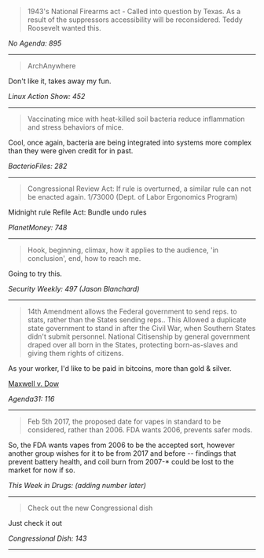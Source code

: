 >1943's National Firearms act - Called into question by Texas. As a result of the suppressors accessibility will be reconsidered. Teddy Roosevelt wanted this.

*No Agenda: 895*

---

>ArchAnywhere

Don't like it, takes away my fun.

*Linux Action Show: 452*

---

>Vaccinating mice with heat-killed soil bacteria reduce inflammation and stress behaviors of mice.

Cool, once again, bacteria are being integrated into systems more complex than they were given credit for in past.

*BacterioFiles: 282*

---

>Congressional Review Act: If rule is overturned, a similar rule can not be enacted again. 1/73000 (Dept. of Labor Ergonomics Program)

Midnight rule Refile Act: Bundle undo rules

*PlanetMoney: 748*

---

>Hook, beginning, climax, how it applies to the audience, 'in conclusion', end, how to reach me.

Going to try this.

*Security Weekly: 497 (Jason Blanchard)*

---

>14th Amendment allows the Federal government to send reps. to stats, rather than the States sending reps.. This Allowed a duplicate state government to stand in after the Civil War, when Southern States didn't submit personnel. National Citisenship by general government draped over all born in the States, protecting born-as-slaves and giving them rights of citizens.

As your worker, I'd like to be paid in bitcoins, more than gold & silver.

[Maxwell v. Dow](https://supreme.justia.com/cases/federal/us/176/581/ "Maxwell v. Dow 176 U.S. 581 (1900)")

*Agenda31: 116*

---

>Feb 5th 2017, the proposed date for vapes in standard to be considered, rather than 2006. FDA wants 2006, prevents safer mods.

So, the FDA wants vapes from 2006 to be the accepted sort, however another group wishes for it to be from 2017 and before -- findings that prevent battery health, and coil burn from 2007-* could be lost to the market for now if so.

*This Week in Drugs: (adding number later)*

---

>Check out the new Congressional dish

Just check it out

*Congressional Dish: 143*

---
